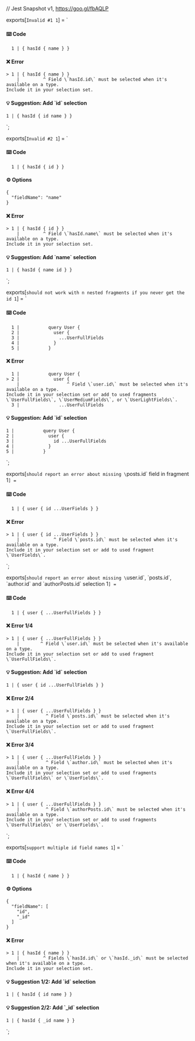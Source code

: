 // Jest Snapshot v1, https://goo.gl/fbAQLP

exports[`Invalid #1 1`] = `
#### ⌨️ Code

      1 | { hasId { name } }

#### ❌ Error

    > 1 | { hasId { name } }
        |         ^ Field \`hasId.id\` must be selected when it's available on a type.
    Include it in your selection set.

#### 💡 Suggestion: Add \`id\` selection

    1 | { hasId { id name } }
`;

exports[`Invalid #2 1`] = `
#### ⌨️ Code

      1 | { hasId { id } }

#### ⚙️ Options

    {
      "fieldName": "name"
    }

#### ❌ Error

    > 1 | { hasId { id } }
        |         ^ Field \`hasId.name\` must be selected when it's available on a type.
    Include it in your selection set.

#### 💡 Suggestion: Add \`name\` selection

    1 | { hasId { name id } }
`;

exports[`should not work with n nested fragments if you never get the id 1`] = `
#### ⌨️ Code

      1 |           query User {
      2 |             user {
      3 |               ...UserFullFields
      4 |             }
      5 |           }

#### ❌ Error

      1 |           query User {
    > 2 |             user {
        |                  ^ Field \`user.id\` must be selected when it's available on a type.
    Include it in your selection set or add to used fragments \`UserFullFields\`, \`UserMediumFields\`, or \`UserLightFields\`.
      3 |               ...UserFullFields

#### 💡 Suggestion: Add \`id\` selection

    1 |           query User {
    2 |             user {
    3 |               id ...UserFullFields
    4 |             }
    5 |           }
`;

exports[`should report an error about missing \`posts.id\` field in fragment 1`] = `
#### ⌨️ Code

      1 | { user { id ...UserFields } }

#### ❌ Error

    > 1 | { user { id ...UserFields } }
        |             ^ Field \`posts.id\` must be selected when it's available on a type.
    Include it in your selection set or add to used fragment \`UserFields\`.
`;

exports[`should report an error about missing \`user.id\`, \`posts.id\`, \`author.id\` and \`authorPosts.id\` selection 1`] = `
#### ⌨️ Code

      1 | { user { ...UserFullFields } }

#### ❌ Error 1/4

    > 1 | { user { ...UserFullFields } }
        |        ^ Field \`user.id\` must be selected when it's available on a type.
    Include it in your selection set or add to used fragment \`UserFullFields\`.

#### 💡 Suggestion: Add \`id\` selection

    1 | { user { id ...UserFullFields } }

#### ❌ Error 2/4

    > 1 | { user { ...UserFullFields } }
        |          ^ Field \`posts.id\` must be selected when it's available on a type.
    Include it in your selection set or add to used fragment \`UserFullFields\`.

#### ❌ Error 3/4

    > 1 | { user { ...UserFullFields } }
        |          ^ Field \`author.id\` must be selected when it's available on a type.
    Include it in your selection set or add to used fragments \`UserFullFields\` or \`UserFields\`.

#### ❌ Error 4/4

    > 1 | { user { ...UserFullFields } }
        |          ^ Field \`authorPosts.id\` must be selected when it's available on a type.
    Include it in your selection set or add to used fragments \`UserFullFields\` or \`UserFields\`.
`;

exports[`support multiple id field names 1`] = `
#### ⌨️ Code

      1 | { hasId { name } }

#### ⚙️ Options

    {
      "fieldName": [
        "id",
        "_id"
      ]
    }

#### ❌ Error

    > 1 | { hasId { name } }
        |         ^ Fields \`hasId.id\` or \`hasId._id\` must be selected when it's available on a type.
    Include it in your selection set.

#### 💡 Suggestion 1/2: Add \`id\` selection

    1 | { hasId { id name } }

#### 💡 Suggestion 2/2: Add \`_id\` selection

    1 | { hasId { _id name } }
`;
